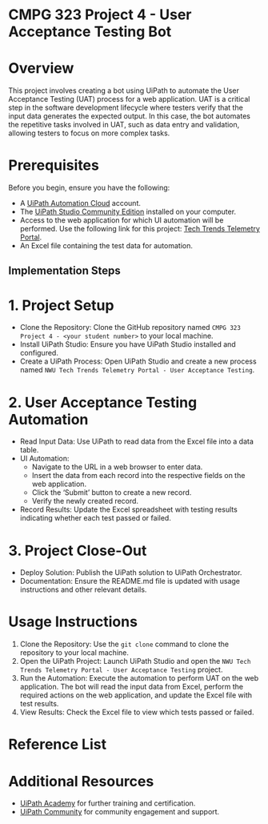 # CMPG 323 Project 4 - User Acceptance Testing Bot

# Overview

This project involves creating a bot using UiPath to automate the User Acceptance Testing (UAT) process for a web application. UAT is a critical step in the software development lifecycle where testers verify that the input data generates the expected output. In this case, the bot automates the repetitive tasks involved in UAT, such as data entry and validation, allowing testers to focus on more complex tasks.

# Prerequisites

Before you begin, ensure you have the following:
- A [UiPath Automation Cloud](https://cloud.uipath.com/) account.
- The [UiPath Studio Community Edition](https://www.uipath.com/start-trial) installed on your computer.
- Access to the web application for which UI automation will be performed. Use the following link for this project: [Tech Trends Telemetry Portal](https://techtrendstelemetryportal.azurewebsites.net).
- An Excel file containing the test data for automation.

## Implementation Steps

# 1. Project Setup

- Clone the Repository: Clone the GitHub repository named `CMPG 323 Project 4 - <your student number>` to your local machine.
- Install UiPath Studio: Ensure you have UiPath Studio installed and configured.
- Create a UiPath Process: Open UiPath Studio and create a new process named `NWU Tech Trends Telemetry Portal - User Acceptance Testing`.

# 2. User Acceptance Testing Automation

- Read Input Data: Use UiPath to read data from the Excel file into a data table.
- UI Automation:
  - Navigate to the URL in a web browser to enter data.
  - Insert the data from each record into the respective fields on the web application.
  - Click the ‘Submit’ button to create a new record.
  - Verify the newly created record.
- Record Results: Update the Excel spreadsheet with testing results indicating whether each test passed or failed.

# 3. Project Close-Out

- Deploy Solution: Publish the UiPath solution to UiPath Orchestrator.
- Documentation: Ensure the README.md file is updated with usage instructions and other relevant details.

# Usage Instructions

1. Clone the Repository: Use the `git clone` command to clone the repository to your local machine.
2. Open the UiPath Project: Launch UiPath Studio and open the `NWU Tech Trends Telemetry Portal - User Acceptance Testing` project.
3. Run the Automation: Execute the automation to perform UAT on the web application. The bot will read the input data from Excel, perform the required actions on the web application, and update the Excel file with test results.
4. View Results: Check the Excel file to view which tests passed or failed.

# Reference List



# Additional Resources

- [UiPath Academy](https://academy.uipath.com/) for further training and certification.
- [UiPath Community](https://community.uipath.com/) for community engagement and support.
